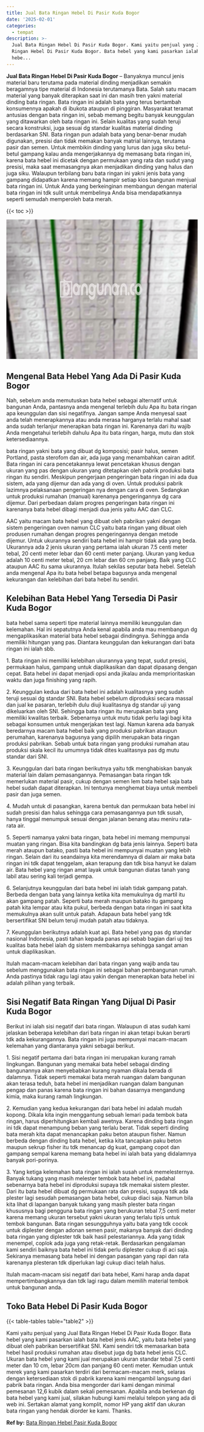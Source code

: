 ```yaml
---
title: Jual Bata Ringan Hebel Di Pasir Kuda Bogor
date: '2025-02-01'
categories:
  - tempat
description: >-
  Jual Bata Ringan Hebel Di Pasir Kuda Bogor. Kami yaitu penjual yang Jual Bata
  Ringan Hebel Di Pasir Kuda Bogor. Bata hebel yang kami pasarkan ialah bata
  hebe...
---
```


**Jual Bata Ringan Hebel Di Pasir Kuda Bogor** – Banyaknya muncul jenis material baru terutama pada material dinding menjadikan semakin beragamnya tipe material di Indonesia terutamanya Bata. Salah satu macam material yang banyak diterapkan saat ini dan masih tren yakni material dinding bata ringan. Bata ringan ini adalah bata yang terus bertambah konsumennya apakah di ibukota ataupun di pinggiran. Masyarakat teramat antusias dengan bata ringan ini, sebab memang begitu banyak keunggulan yang ditawarkan oleh bata ringan ini. Selain kualitas yang sudah teruji secara konstruksi, juga sesuai dg standar kualitas material dinding berdasarkan SNI. Bata ringan pun adalah bata yang benar-benar mudah digunakan, presisi dan tidak memakan banyak matrial lainnya, terutama pasir dan semen. Untuk membikin dinding yang lurus dan juga siku betul-betul gampang kalau anda mengerjakannya dg memasang bata ringan ini, karena bata hebel ini dicetak dengan permukaan yang rata dan sudut yang presisi, maka saat memasangnya akan menjadikan dinding yang halus dan juga siku. Walaupun terbilang baru bata ringan ini yakni jenis bata yang gampang didapatkan karena memang hampir setiap kios bangunan menjual bata ringan ini. Untuk Anda yang berkeinginan membangun dengan material bata ringan ini tdk sulit untuk membelinya Anda bisa mendapatkannya seperti semudah memperoleh bata merah.

{{< toc >}}

![Jual Bata Ringan Hebel Di Pasir Kuda Bogor](/images/jual-hebel-murah-11.png)

## Mengenal Bata Hebel Yang Ada Di Pasir Kuda Bogor

Nah, sebelum anda memutuskan bata hebel sebagai alternatif untuk bangunan Anda, pantasnya anda mengenal terlebih dulu Apa itu bata ringan apa keunggulan dan sisi negatifnya. Jangan sampe Anda menyesal saat anda telah menerapkannya atau anda merasa harganya terlalu mahal saat anda sudah terlanjur menerapkan bata ringan ini. Karenanya dari itu wajib Anda mengetahui terlebih dahulu Apa itu bata ringan, harga, mutu dan stok ketersediaannya.

bata ringan yakni bata yang dibuat dg komposisi; pasir halus, semen Portland, pasta sterofom dan air, ada juga yang menambahkan cairan aditif. Bata ringan ini cara pencetakannya lewat pencetakan khusus dengan ukuran yang pas dengan ukuran yang ditetapkan oleh pabrik produksi bata ringan itu sendiri. Meskipun pengerjaan pengeringan bata ringan ini ada dua sistem, ada yang dijemur dan ada yang di oven. Untuk produksi pabrik lazimnya pelaksanaan pengeringan nya dengan cara di oven. Sedangkan untuk produksi rumahan (manual) karenanya pengeringannya dg cara dijemur. Dari perbedaan dalam progres pengeringan bata ringan ini karenanya bata hebel dibagi menjadi dua jenis yaitu AAC dan CLC.

AAC yaitu macam bata hebel yang dibuat oleh pabrikan yakni dengan sistem pengeringan oven namun CLC yaitu bata ringan yang dibuat oleh produsen rumahan dengan progres pengeringannya dengan metode dijemur. Untuk ukurannya sendiri bata hebel ini hampir tidak ada yang beda. Ukurannya ada 2 jenis ukuran yang pertama ialah ukuran 7.5 centi meter tebal, 20 centi meter lebar dan 60 centi meter panjang. Ukuran yang kedua adalah 10 centi meter tebal, 20 cm lebar dan 60 cm panjang. Baik yang CLC ataupun AAC itu sama ukurannya. Itulah sekilas seputar bata hebel. Setelah anda mengenal Apa itu bata hebel betapa bagusnya anda mengenal kekurangan dan kelebihan dari bata hebel itu sendiri.

## Kelebihan Bata Hebel Yang Tersedia Di Pasir Kuda Bogor

bata hebel sama seperti tipe material lainnya memiliki keunggulan dan kelemahan. Hal ini sepatutnya Anda kenal apabila anda mau membangun dg mengaplikasikan material bata hebel sebagai dindingnya. Sehingga anda memiliki hitungan yang pas. Diantara keunggulan dan kekurangan dari bata ringan ini ialah sbb.

1\. Bata ringan ini memiliki kelebihan ukurannya yang tepat, sudut presisi, permukaan halus, gampang untuk diaplikasikan dan dapat dipasang dengan cepat. Bata hebel ini dapat menjadi opsi anda jikalau anda memprioritaskan waktu dan juga finishing yang rapih.

2\. Keunggulan kedua dari bata hebel ini adalah kualitasnya yang sudah teruji sesuai dg standar SNI. Bata hebel sebelum diproduksi secara massal dan jual ke pasaran, terlebih dulu diuji kualitasnya dg standar uji yang dikeluarkan oleh SNI. Sehingga bata ringan itu merupakan bata yang memiliki kwalitas terbaik. Sebenarnya untuk mutu tidak perlu lagi bagi kita sebagai konsumen untuk mengerjakan test lagi. Namun karena ada banyak beredarnya macam bata hebel baik yang produksi pabrikan ataupun perumahan, karenanya bagusnya yang dipilih merupakan bata ringan produksi pabrikan. Sebab untuk bata ringan yang produksi rumahan atau produksi skala kecil itu umumnya tidak dites kualitasnya pas dg mutu standar dari SNI.

3\. Keunggulan dari bata ringan berikutnya yaitu tdk menghabiskan banyak material lain dalam pemasangannya. Pemasangan bata ringan tdk memerlukan material pasir, cukup dengan semen lem bata hebel saja bata hebel sudah dapat diterapkan. Ini tentunya menghemat biaya untuk membeli pasir dan juga semen.

4\. Mudah untuk di pasangkan, karena bentuk dan permukaan bata hebel ini sudah presisi dan halus sehingga cara pemasangannya pun tdk susah, hanya tinggal menumpuk sesuai dengan jalanan benang atau meniru rata-rata air.

5\. Seperti namanya yakni bata ringan, bata hebel ini memang mempunyai muatan yang ringan. Bisa kita bandingkan dg bata jenis lainnya. Seperti bata merah ataupun batako, pasti bata hebel ini mempunyai muatan yang lebih ringan. Selain dari itu seandainya kita merendamnya di dalam air maka bata ringan ini tdk dapat tenggelam, akan terapung dan tdk bisa hanyut ke dalam air. Bata hebel yang ringan amat layak untuk bangunan diatas tanah yang labil atau sering kali terjadi gempa.

6\. Selanjutnya keunggulan dari bata hebel ini ialah tidak gampang patah. Berbeda dengan bata yang lainnya ketika kita memukulnya dg martil itu akan gampang patah. Seperti bata merah maupun batako itu gampang patah kita lempar atau kita pukul, berbeda dengan bata ringan ini saat kita memukulnya akan sulit untuk patah. Adapaun bata hebel yang tdk bersertifikat SNI belum teruji mudah patah atau tidaknya.

7\. Keunggulan berikutnya adalah kuat api. Bata hebel yang pas dg standar nasional Indonesia, pasti tahan kepada panas api sebab bagian dari uji tes kualitas bata hebel ialah dg sistem membakarnya sehingga sangat aman untuk diaplikasikan.

Itulah macam-macam kelebihan dari bata ringan yang wajib anda tau sebelum menggunakan bata ringan ini sebagai bahan pembangunan rumah. Anda pastinya tidak ragu lagi atau yakin dengan menerapkan bata hebel ini adalah pilihan yang terbaik.

## Sisi Negatif Bata Ringan Yang Dijual Di Pasir Kuda Bogor

Berikut ini ialah sisi negatif dari bata ringan. Walaupun di atas sudah kami jelaskan beberapa kelebihan dari bata ringan ini akan tetapi bukan berarti tdk ada kekurangannya. Bata ringan ini juga mempunyai macam-macam kelemahan yang diantaranya yakni sebagai berikut.

1\. Sisi negatif pertama dari bata ringan ini merupakan kurang ramah lingkungan. Bangunan yang memakai bata hebel sebagai dinding bangunannya akan menyebabkan kurang nyaman dikala berada di dalamnya. Tidak seperti memakai bata merah ruangan dalam bangunan akan terasa teduh, bata hebel ini menjadikan ruangan dalam bangunan pengap dan panas karena bata ringan ini bahan dasarnya mengandung kimia, maka kurang ramah lingkungan.

2\. Kemudian yang kedua kekurangan dari bata hebel ini adalah mudah kopong. Dikala kita ingin menggantung sebuah lemari pada tembok bata ringan, harus diperhitungkan kembali awetnya. Karena dinding bata ringan ini tdk dapat menampung beban yang terlalu berat. Tidak seperti dinding bata merah kita dapat menancapkan paku beton ataupun fisher. Namun berbeda dengan dinding bata hebel, ketika kita tancapkan paku beton maupun sekrup fisher itu tdk menancap dg kuat, gampang copot dan gampang sempal karena memang bata hebel ini ialah bata yang didalamnya banyak pori-porinya.

3\. Yang ketiga kelemahan bata ringan ini ialah susah untuk memelesternya. Banyak tukang yang masih melester tembok bata hebel ini, padahal sebenarnya bata hebel ini diproduksi supaya tdk memakai sistem plester. Dari itu bata hebel dibuat dg permukaan rata dan presisi, supaya tdk ada plester lagi sesudah pemasangan bata hebel, cukup diaci saja. Namun bila kita lihat di lapangan banyak tukang yang masih plester bata ringan khususnya bagi pengguna bata ringan yang berukuran tebal 7,5 centi meter karena memang ukuran tersebut yakni ukuran yang terlalu tipis untuk tembok bangunan. Bata ringan sesungguhnya yaitu bata yang tdk cocok untuk diplester dengan adonan semen pasir, makanya banyak dari dinding bata ringan yang diplester tdk baik hasil pelestariannya. Ada yang tidak menempel, coplok ada juga yang retak-retak. Berdasarkan pengalaman kami sendiri baiknya bata hebel ini tidak perlu diplester cukup di aci saja. Sekiranya memasang bata hebel ini dengan pasangan yang rapi dan rata karenanya plesteran tdk diperlukan lagi cukup diaci telah halus.

Itulah macam-macam sisi negatif dari bata hebel, Kami harap anda dapat mempertimbangkannya dan tdk lagi ragu dalam memilih material tembok untuk bangunan anda.

## Toko Bata Hebel Di Pasir Kuda Bogor

{{< table-tables table="table2" >}}

Kami yaitu penjual yang Jual Bata Ringan Hebel Di Pasir Kuda Bogor. Bata hebel yang kami pasarkan ialah bata hebel jenis AAC, yaitu bata hebel yang dibuat oleh pabrikan bersertifikat SNI. Kami sendiri tdk memasarkan bata hebel hasil produksi rumahan atau disebut juga dg bata hebel jenis CLC. Ukuran bata hebel yang kami jual merupakan ukuran standar tebal 7,5 centi meter dan 10 cm, lebar 20cm dan panjang 60 centi meter. Kemudian untuk merek yang kami pasarkan terdiri dari bermacam-macam merk, selaras dengan ketersediaan stok di pabrik karena kami mengambil langsung dari pabrik bata ringan. Anda bisa mengorder dari kami dengan minimal pemesanan 12,6 kubik dalam sekali pemesanan. Apabila anda berkenan dg bata hebel yang kami jual, silakan hubungi kami melalui telepon yang ada di web ini. Sertakan alamat yang komplit, nomor HP yang aktif dan ukuran bata ringan yang hendak diorder ke kami. Thanks.

**Ref by:** [Bata Ringan Hebel Pasir Kuda Bogor](https://id.wikipedia.org/wiki/Bata)
